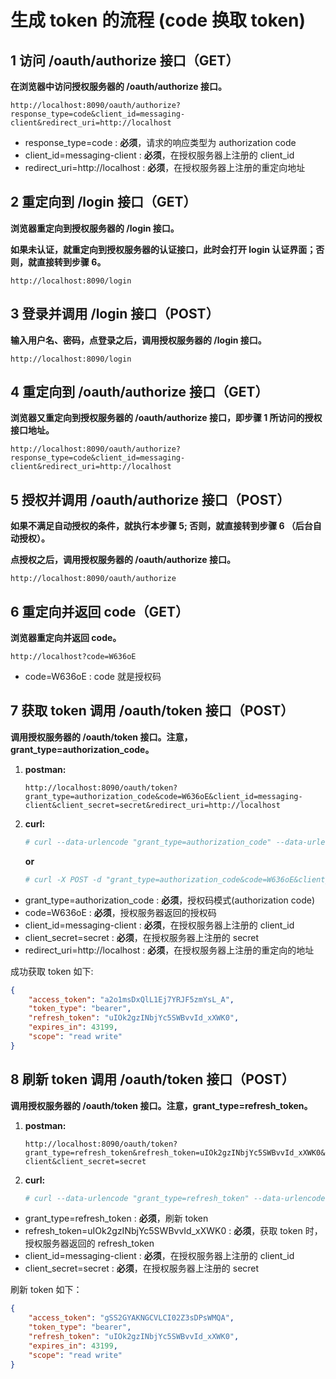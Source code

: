 # 生成 token 的流程 (code 换取 token)

## 1 访问 /oauth/authorize 接口（GET）

**在浏览器中访问授权服务器的 /oauth/authorize 接口。**

```
http://localhost:8090/oauth/authorize?response_type=code&client_id=messaging-client&redirect_uri=http://localhost
```

- response_type=code : **必须**，请求的响应类型为 authorization code
- client_id=messaging-client : **必须**，在授权服务器上注册的 client_id
- redirect_uri=http://localhost : **必须**，在授权服务器上注册的重定向地址

## 2 重定向到 /login 接口（GET）

**浏览器重定向到授权服务器的 /login 接口。**

**如果未认证，就重定向到授权服务器的认证接口，此时会打开 login 认证界面；否则，就直接转到步骤 6。**

```
http://localhost:8090/login
```

## 3 登录并调用 /login 接口（POST）

**输入用户名、密码，点登录之后，调用授权服务器的 /login 接口。**

```
http://localhost:8090/login
```

## 4 重定向到 /oauth/authorize 接口（GET）

**浏览器又重定向到授权服务器的 /oauth/authorize 接口，即步骤 1 所访问的授权接口地址。**

```
http://localhost:8090/oauth/authorize?response_type=code&client_id=messaging-client&redirect_uri=http://localhost
```

## 5 授权并调用 /oauth/authorize 接口（POST）

**如果不满足自动授权的条件，就执行本步骤 5; 否则，就直接转到步骤  6 （后台自动授权）。**

**点授权之后，调用授权服务器的 /oauth/authorize 接口。**

```
http://localhost:8090/oauth/authorize
```

## 6 重定向并返回 code（GET）

**浏览器重定向并返回 code。**

```
http://localhost?code=W636oE
```

- code=W636oE : code 就是授权码

## 7 获取 token 调用 /oauth/token 接口（POST）

**调用授权服务器的 /oauth/token 接口。注意，grant_type=authorization_code。**

1. **postman:**
   ```
   http://localhost:8090/oauth/token?grant_type=authorization_code&code=W636oE&client_id=messaging-client&client_secret=secret&redirect_uri=http://localhost
   ```

2. **curl:**
   ```bash
   # curl --data-urlencode "grant_type=authorization_code" --data-urlencode "code=W636oE" --data-urlencode "client_id=messaging-client" --data-urlencode "client_secret=secret" --data-urlencode "redirect_uri=http://localhost" -X POST http://localhost:8090/oauth/token
   ```

   **or**

   ```bash
   # curl -X POST -d "grant_type=authorization_code&code=W636oE&client_id=messging-client&client_secret=secret&redirect_uri=http://localhost" http://localhost:8090/oauth/token
   ```

- grant_type=authorization_code : **必须**，授权码模式(authorization code)
- code=W636oE : **必须**，授权服务器返回的授权码
- client_id=messaging-client : **必须**，在授权服务器上注册的 client_id
- client_secret=secret : **必须**，在授权服务器上注册的 secret
- redirect_uri=http://localhost : **必须**，在授权服务器上注册的重定向的地址
   
成功获取 token 如下: 

```json
{
    "access_token": "a2o1msDxQlL1Ej7YRJF5zmYsL_A",
    "token_type": "bearer",
    "refresh_token": "uIOk2gzINbjYc5SWBvvId_xXWK0",
    "expires_in": 43199,
    "scope": "read write"
}
```

## 8 刷新 token 调用 /oauth/token 接口（POST）

**调用授权服务器的 /oauth/token 接口。注意，grant_type=refresh_token。**

1. **postman:**
   ```
   http://localhost:8090/oauth/token?grant_type=refresh_token&refresh_token=uIOk2gzINbjYc5SWBvvId_xXWK0&client_id=messaging-client&client_secret=secret
   ```

2. **curl:**
   ```bash
   # curl --data-urlencode "grant_type=refresh_token" --data-urlencode "refresh_token=uIOk2gzINbjYc5SWBvvId_xXWK0" --data-urlencode "client_id=messaging-client" --data-urlencode "client_secret=secret" -X POST http://localhost:8090/oauth/token
   ```

- grant_type=refresh_token : **必须**，刷新 token
- refresh_token=uIOk2gzINbjYc5SWBvvId_xXWK0 : **必须**，获取 token 时，授权服务器返回的 refresh_token
- client_id=messaging-client : **必须**，在授权服务器上注册的 client_id
- client_secret=secret : **必须**，在授权服务器上注册的 secret

刷新 token 如下：

```json
{
    "access_token": "gSS2GYAKNGCVLCI02Z3sDPsWMQA",
    "token_type": "bearer",
    "refresh_token": "uIOk2gzINbjYc5SWBvvId_xXWK0",
    "expires_in": 43199,
    "scope": "read write"
}
```
